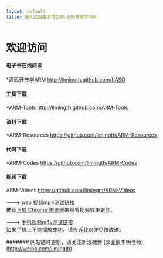 ```yaml
---
layout: default
title: 嵌入式自由学习之路-源码开放学ARM
---
```


# 欢迎访问 

#### 电子书在线阅读   
*源码开放学ARM	<http://limingth.github.com/LASO>
	
#### 工具下载  
*ARM-Tools 	<http://limingth.github.com/ARM-Tools>

#### 资料下载  
*ARM-Resources	<https://github.com/limingth/ARM-Resources>

#### 代码下载  
*ARM-Codes 	<https://github.com/limingth/ARM-Codes>

#### 视频下载  
ARM-Videos 	<https://github.com/limingth/ARM-Videos>

---> [web 视频mp4测试链接](http://limingth.github.com/ARM-Videos/video-demo/test-mp4.html)    
推荐[下载 Chrome 浏览器](http://www.google.com/chrome)来观看视频效果更佳。

---> [手机视频m4v测试链接](http://limingth.github.com/ARM-Videos/video-demo2/test-m4v.html)   
如果手机上不能播放成功，请[告诉我](mailto:2372614758@qq.com)以便尽快改进。




####### 网站随时更新，请关注新浪微博 [@亚嵌李明老师] (http://weibo.com/limingth)
